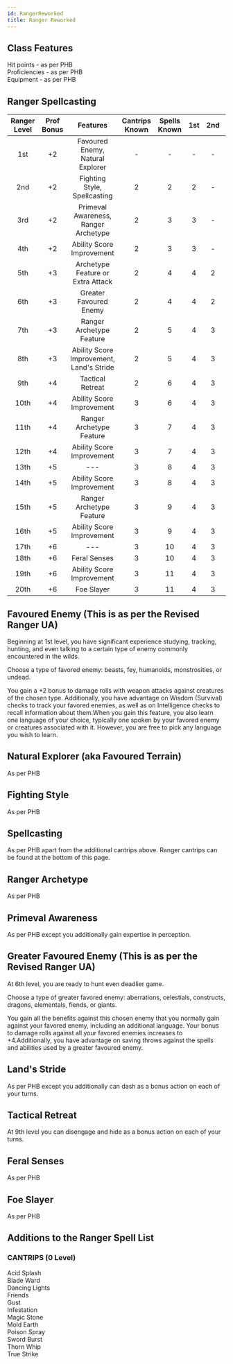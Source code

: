 ```yaml
---
id: RangerReworked
title: Ranger Reworked
---
```


## Class Features
Hit points - as per PHB  
Proficiencies - as per PHB  
Equipment - as per PHB  


## Ranger Spellcasting

| Ranger Level | Prof Bonus | Features                                 | Cantrips Known | Spells Known | 1st | 2nd | 3rd | 4th | 5th |
|:------------:|:----------:|:----------------------------------------:|:--------------:|:------------:|:---:|:---:|:---:|:---:|:---:|
| 1st          | +2         | Favoured Enemy, Natural Explorer         |-               | -            | -   | -   | -   | -   | -   |
| 2nd          | +2         | Fighting Style, Spellcasting             | 2              | 2            | 2   | -   | -   | -   | -   |
| 3rd          | +2         | Primeval Awareness, Ranger Archetype     | 2              | 3            | 3   | -   | -   | -   | -   |
| 4th          | +2         | Ability Score Improvement                | 2              | 3            | 3   | -   | -   | -   | -   |
| 5th          | +3         | Archetype Feature or Extra Attack        | 2              | 4            | 4   | 2   | -   | -   | -   |
| 6th          | +3         | Greater Favoured Enemy                   | 2              | 4            | 4   | 2   | -   | -   | -   |
| 7th          | +3         | Ranger Archetype Feature                 | 2              | 5            | 4   | 3   | -   | -   | -   |
| 8th          | +3         | Ability Score Improvement, Land's Stride | 2              | 5            | 4   | 3   | -   | -   | -   |
| 9th          | +4         | Tactical Retreat                         | 2              | 6            | 4   | 3   | 2   | -   | -   |
| 10th         | +4         | Ability Score Improvement                | 3              | 6            | 4   | 3   | 2   | -   | -   |
| 11th         | +4         | Ranger Archetype Feature                 | 3              | 7            | 4   | 3   | 3   | -   | -   |
| 12th         | +4         | Ability Score Improvement                | 3              | 7            | 4   | 3   | 3   | -   | -   |
| 13th         | +5         | ---                                      | 3              | 8            | 4   | 3   | 3   | 1   | -   |
| 14th         | +5         | Ability Score Improvement                | 3              | 8            | 4   | 3   | 3   | 1   | -   |
| 15th         | +5         | Ranger Archetype Feature                 | 3              | 9            | 4   | 3   | 3   | 2   | -   |
| 16th         | +5         | Ability Score Improvement                | 3              | 9            | 4   | 3   | 3   | 2   | -   |
| 17th         | +6         | ---                                      | 3              | 10           | 4   | 3   | 3   | 3   | 1   |
| 18th         | +6         | Feral Senses                             | 3              | 10           | 4   | 3   | 3   | 3   | 1   |
| 19th         | +6         | Ability Score Improvement                | 3              | 11           | 4   | 3   | 3   | 3   | 2   |
| 20th         | +6         | Foe Slayer                               | 3              | 11           | 4   | 3   | 3   | 3   | 2   |

## Favoured Enemy (This is as per the Revised Ranger UA)

Beginning at 1st level, you have significant experience studying, tracking, hunting, and even talking to a certain type of enemy commonly encountered in the wilds.  

Choose a type of favored enemy: beasts, fey, humanoids, monstrosities, or undead.  

You gain a +2 bonus to damage rolls with weapon attacks against creatures of the chosen type. Additionally, you have advantage on Wisdom (Survival) checks to track your favored enemies, as well as on Intelligence checks to recall information about them.When you gain this feature, you also learn one language of your choice, typically one spoken by your favored enemy or creatures associated with it. However, you are free to pick any language you wish to learn.


## Natural Explorer (aka Favoured Terrain)
As per PHB

## Fighting Style
As per PHB

## Spellcasting
As per PHB apart from the additional cantrips above. Ranger cantrips can be found at the bottom of this page.

## Ranger Archetype
As per PHB

## Primeval Awareness
As per PHB except you additionally gain expertise in perception.

## Greater Favoured Enemy (This is as per the Revised Ranger UA)
At 6th level, you are ready to hunt even deadlier game. 

Choose a type of greater favored enemy: aberrations, celestials, constructs, dragons, elementals, fiends, or giants. 

You gain all the benefits against this chosen enemy that you normally gain against your favored enemy, including an additional language. Your bonus to damage rolls against all your favored enemies increases to +4.Additionally, you have advantage on saving throws against the spells and abilities used by a greater favoured enemy.

## Land's Stride
As per PHB except you additionally can dash as a bonus action on each of your turns. 

## Tactical Retreat
At 9th level you can disengage and hide as a bonus action on each of your turns.

## Feral Senses
As per PHB

## Foe Slayer
As per PHB

## Additions to the Ranger Spell List
### CANTRIPS (0 Level)
Acid Splash  
Blade Ward  
Dancing Lights  
Friends  
Gust  
Infestation  
Magic Stone  
Mold Earth  
Poison Spray  
Sword Burst  
Thorn Whip  
True Strike  